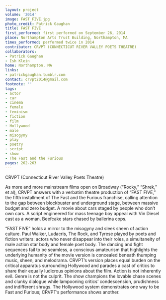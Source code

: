 ```yaml
---
layout: project
volume: '2014'
image: FAST_FIVE.jpg
photo_credit: Patrick Gaughan
title: FAST FIVE
first_performed: first performed on September 26, 2014
place: Northampton Arts Trust Building, Northampton, MA
times_performed: performed twice in 2014
contributor: CRVPT (CONNECTICUT RIVER VALLEY POETS THEATRE)
collaborators:
- Patrick Gaughan
- Ish Klein
home: Northampton, MA
links:
- patrickgaughan.tumblr.com
contact: crvpt2014@gmail.com
footnote: ''
tags:
- actor
- car
- cinema
- female
- feminism
- fiction
- film
- Hollywood
- male
- misogyny
- play
- poetry
- script
- show
- The Fast and the Furious
pages: 262-263
---
```


CRVPT (Connecticut River Valley Poets Theatre)

As more and more mainstream films open on Broadway (“Rocky,” “Shrek,” et al), CRVPT answers with a verbatim theatre production of “FAST FIVE,” the fifth installment of The Fast and the Furious franchise, calling attention to the gap between blockbuster and underground stage, between massive budget and zero budget. A movie about cars staged by people who don’t own cars. A script engineered for mass teenage boy appeal with Vin Diesel cast as a woman. Beefcake stars chased by ballerina cops.

“FAST FIVE” holds a mirror to the misogyny and sleek sheen of action culture. Paul Walker, Ludacris, The Rock, and Tyrese played by poets and fiction writers: actors who never disappear into their roles, a simultaneity of male action star body and female poet body. The dancing and fight sequences fail to be seamless, a conscious amateurism that highlights the underlying humanity of the movie version is concealed beneath thumping music, sheen, and melodrama. CRVPT’s version places equal burden on the critical apparatus surrounding Hollywood and parades a cast of critics to share their equally ludicrous opinions about the film. Action is not inherently evil. Genre is not the culprit. The show champions the lovable chase scenes and clunky dialogue while lampooning critics’ condescension, prudishness and indifferent shrugs. The Hollywood system demonstrates one way to be Fast and Furious; CRVPT’s performance shows another.
